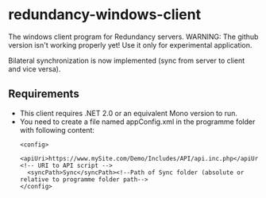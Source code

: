 redundancy-windows-client
=========================

The windows client program for Redundancy servers.
WARNING: The github version isn't working properly yet! Use it only for experimental application.

Bilateral synchronization is now implemented (sync from server to client and vice versa).

Requirements
------------
- This client requires .NET 2.0 or an equivalent Mono version to run.
- You need to create a file named appConfig.xml in the programme folder with following content:
  ```
  <config>
    <apiUri>https://www.mySite.com/Demo/Includes/API/api.inc.php</apiUri><!-- URI to API script -->
    <syncPath>Sync</syncPath><!--Path of Sync folder (absolute or relative to programme folder path-->
  </config>
  ```
